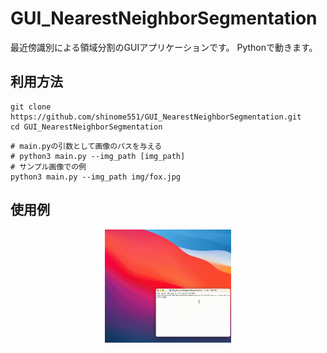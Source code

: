 # GUI_NearestNeighborSegmentation
最近傍識別による領域分割のGUIアプリケーションです。
Pythonで動きます。

## 利用方法
```
git clone https://github.com/shinome551/GUI_NearestNeighborSegmentation.git
cd GUI_NearestNeighborSegmentation
```
```
# main.pyの引数として画像のパスを与える
# python3 main.py --img_path [img_path]
# サンプル画像での例
python3 main.py --img_path img/fox.jpg
```

## 使用例
<div align="center">
    <img src="gif/usage.gif" width="40%">
</div>